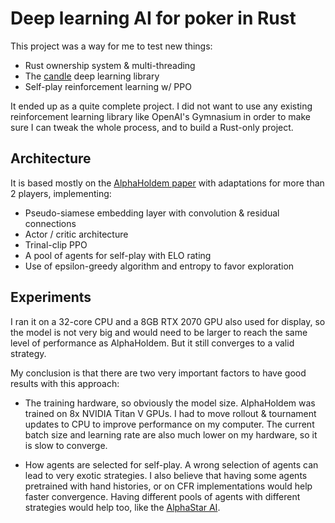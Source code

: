 # Deep learning AI for poker in Rust

This project was a way for me to test new things:
- Rust ownership system & multi-threading
- The [candle](https://github.com/huggingface/candle) deep learning library
- Self-play reinforcement learning w/ PPO

It ended up as a quite complete project. I did not want to use any existing reinforcement learning library like OpenAI's Gymnasium in order to make sure I can tweak the whole process, and to build a Rust-only project.

## Architecture

It is based mostly on the [AlphaHoldem paper](https://ojs.aaai.org/index.php/AAAI/article/view/20394) with adaptations for more than 2 players, implementing:
- Pseudo-siamese embedding layer with convolution & residual connections
- Actor / critic architecture
- Trinal-clip PPO
- A pool of agents for self-play with ELO rating
- Use of epsilon-greedy algorithm and entropy to favor exploration

## Experiments

I ran it on a 32-core CPU and a 8GB RTX 2070 GPU also used for display, so the model is not very big and would need to be larger to reach the same level of performance as AlphaHoldem. But it still converges to a valid strategy.

My conclusion is that there are two very important factors to have good results with this approach:

- The training hardware, so obviously the model size. AlphaHoldem was trained on 8x NVIDIA Titan V GPUs. I had to move rollout & tournament updates to CPU to improve performance on my computer. The current batch size and learning rate are also much lower on my hardware, so it is slow to converge.

- How agents are selected for self-play. A wrong selection of agents can lead to very exotic strategies. I also believe that having some agents pretrained with hand histories, or on CFR implementations would help faster convergence. Having different pools of agents with different strategies would help too, like the [AlphaStar AI](https://deepmind.google/discover/blog/alphastar-grandmaster-level-in-starcraft-ii-using-multi-agent-reinforcement-learning/).